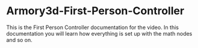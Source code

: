 # Armory3d-First-Person-Controller
This is the First Person Controller documentation for the video. In this documentation you will learn how everything is set up with the math nodes and so on. 
